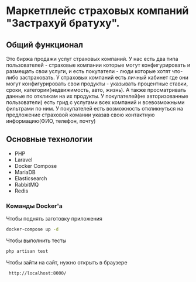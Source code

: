 # Маркетплейс страховых компаний "Застрахуй братуху".

## Общий функционал
Это биржа продажи услуг страховых компаний.
У нас есть два типа пользователей - страховые компании которые могут конфигурировать и размещать свои услуги,
и есть покупатели - люди которые хотят что-либо застраховать.
У страховых компаний есть личный кабинет где они могут конфигурировать свои продукты - указывать процентные ставки, сроки, категории(недвижимость, авто, жизнь).
А также просматривать данные по откликам на их продукты.
У покупателей(не авторизованные пользователи) есть грид с услугами всех компаний и всевозможными фильтрами по ним.
У покупателей есть возможность откликнуться на предложение страховой комании указав свою контактную информацию(ФИО, телефон, почту)


## Основные технологии
* PHP
* Laravel
* Docker Compose
* MariaDB
* Elasticsearch
* RabbitMQ
* Redis


### Команды Docker'а
Чтобы поднять заготовку приложения
```sh
docker-compose up -d
```

Чтобы  выполнить тесты
```sh
php artisan test

```
Чтобы зайти на сайт, нужно открыть в браузере 
```sh
 http://localhost:8000/
```


